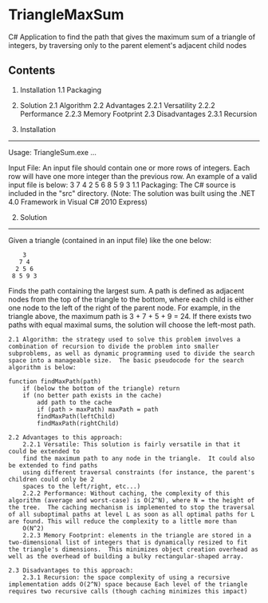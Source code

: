 TriangleMaxSum
==============

C# Application to find the path that gives the maximum sum of a triangle of integers, by traversing only to the parent element's adjacent child nodes

Contents
-------------------------------------------------------------------------------
1. Installation
   1.1 Packaging
2. Solution 
  2.1 Algorithm
	2.2 Advantages
		2.2.1 Versatility
		2.2.2 Performance
		2.2.3 Memory Footprint
	2.3 Disadvantages
		2.3.1 Recursion


1. Installation
-------------------------------------------------------------------------------
Usage: TriangleSum.exe <input-file-1> <input-file-2> ... <input-file-N>

Input File: An input file should contain one or more rows of integers.  Each row will have
one more integer than the previous row. An example of a valid input file is below:
<BOF>
3
7 4
2 5 6
8 5 9 3
<EOF>
	1.1 Packaging: The C# source is included in the "src" directory.  (Note: The solution was built using the .NET 4.0 Framework in Visual C# 2010 Express)

2. Solution
-------------------------------------------------------------------------------
Given a triangle (contained in an input file) like the one below:

        3
       7 4
      2 5 6
     8 5 9 3

Finds the path containing the largest sum.  A path is defined as adjacent nodes from the top
of the triangle to the bottom, where each child is either one node to the left of the right 
of the parent node.  For example, in the triangle above, the maximum path is 3 + 7 + 5 + 9 = 24.
If there exists two paths with equal maximal sums, the solution will choose the left-most path.

	2.1 Algorithm: the strategy used to solve this problem involves a combination of recursion to divide the problem into smaller subproblems, as well as dynamic programming used to divide the search space into a manageable size.  The basic pseudocode for the search algorithm is below:

	function findMaxPath(path)
		if (below the bottom of the triangle) return
		if (no better path exists in the cache)
			add path to the cache
			if (path > maxPath) maxPath = path
			findMaxPath(leftChild)
			findMaxPath(rightChild)

	2.2 Advantages to this approach: 
		2.2.1 Versatile: This solution is fairly versatile in that it could be extended to 
		find the maximum path to any node in the triangle.  It could also be extended to find paths 
		using different traversal constraints (for instance, the parent's children could only be 2 
		spaces to the left/right, etc...)
		2.2.2 Performance: Without caching, the complexity of this algorithm (average and worst-case) is O(2^N), where N = the height of the tree.  The caching mechanism is implemented to stop the traversal of all suboptimal paths at level L as soon as all optimal paths for L are found. This will reduce the complexity to a little more than 
		O(N^2)
		2.2.3 Memory Footprint: elements in the triangle are stored in a two-dimensional list of integers that is dynamically resized to fit the triangle's dimensions.  This minimizes object creation overhead as well as the overhead of building a bulky rectangular-shaped array. 

	2.3 Disadvantages to this approach:
		2.3.1 Recursion: the space complexity of using a recursive implementation adds O(2^N) space because Each level of the triangle requires two recursive calls (though caching minimizes this impact)
